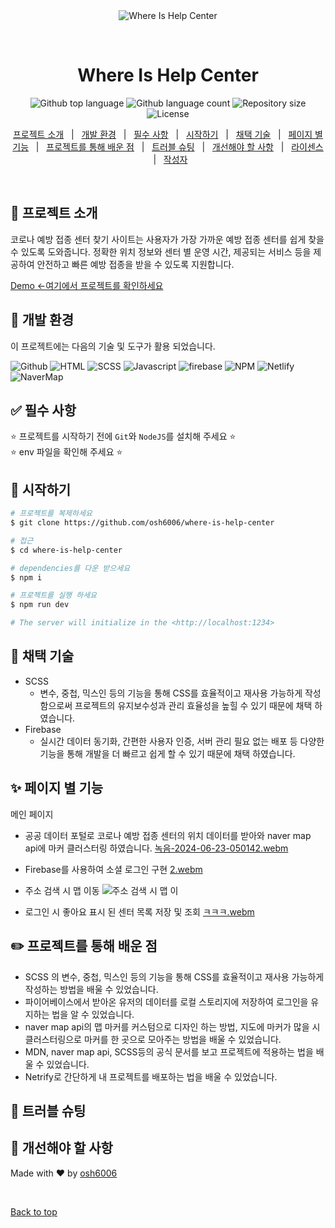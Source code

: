 <div align="center" id="top"> 
  <img src="./.github/app.gif" alt="Where Is Help Center" />

&#xa0;

  <!-- <a href="https://foodtruckarea.netlify.app">Demo</a> -->
</div>

<h1 align="center">Where Is Help Center</h1>

<p align="center">
  <img alt="Github top language" src="https://img.shields.io/github/languages/top/osh6006/where-is-help-center?color=56BEB8">

  <img alt="Github language count" src="https://img.shields.io/github/languages/count/osh6006/where-is-help-center?color=56BEB8">

  <img alt="Repository size" src="https://img.shields.io/github/repo-size/osh6006/where-is-help-center?color=56BEB8">

  <img alt="License" src="https://img.shields.io/github/license/osh6006/where-is-help-center?color=56BEB8">

  <!-- <img alt="Github issues" src="https://img.shields.io/github/issues/{{YOUR_GITHUB_USERNAME}}/food-truck-area?color=56BEB8" /> -->

  <!-- <img alt="Github forks" src="https://img.shields.io/github/forks/{{YOUR_GITHUB_USERNAME}}/food-truck-area?color=56BEB8" /> -->

  <!-- <img alt="Github stars" src="https://img.shields.io/github/stars/{{YOUR_GITHUB_USERNAME}}/food-truck-area?color=56BEB8" /> -->
</p>

<!-- Status -->

<!-- <h4 align="center">
	🚧  Food Truck Area 🚀 Under construction...  🚧
</h4>

<hr> -->

<p align="center">
  <a href="#dart-프로젝트-소개">프로젝트 소개</a> &#xa0; | &#xa0; 
  <a href="#rocket-개발-환경">개발 환경</a> &#xa0; | &#xa0;
  <a href="#white_check_mark-필수-사항">필수 사항</a> &#xa0; | &#xa0;
  <a href="#checkered_flag-시작하기">시작하기</a> &#xa0; | &#xa0;
  <a href="#hammer-채택-기술">채택 기술</a> &#xa0; | &#xa0;
  <a href="#sparkles-페이지-별-기능">페이지 별 기능</a> &#xa0; | &#xa0;
  <a href="#:pencil2:-프로젝트를-통해-배운-점">프로젝트를 통해 배운 점</a> &#xa0; | &#xa0;
  <a href="#construction-트러블-슈팅">트러블 슈팅</a> &#xa0; | &#xa0;
  <a href="#roller_coaster-개선해야-할-사항">개선해야 할 사항</a> &#xa0; | &#xa0;
  <a href="#memo-라이센스">라이센스</a> &#xa0; | &#xa0;
  <a href="https://github.com/osh6006" target="_blank">작성자</a>
</p>

<br>

## :dart: 프로젝트 소개

코로나 예방 접종 센터 찾기 사이트는 사용자가 가장 가까운 예방 접종 센터를 쉽게 찾을 수 있도록 도와줍니다. 정확한 위치 정보와 센터 별 운영 시간, 제공되는 서비스 등을 제공하여 안전하고 빠른 예방 접종을 받을 수 있도록 지원합니다. 

[Demo <-여기에서 프로젝트를 확인하세요](https://where-is-center.netlify.app/)

## :rocket: 개발 환경

이 프로젝트에는 다음의 기술 및 도구가 활용 되었습니다.

![Github](https://img.shields.io/badge/GitHub-100000?style=for-the-badge&logo=github&logoColor=white)
![HTML](https://img.shields.io/badge/HTML-239120?style=for-the-badge&logo=html5&logoColor=white)
![SCSS](https://img.shields.io/badge/Sass-CC6699?style=for-the-badge&logo=sass&logoColor=white)
![Javascript](https://img.shields.io/badge/JavaScript-F7DF1E?style=for-the-badge&logo=JavaScript&logoColor=white)
![firebase](https://img.shields.io/badge/Firebase-039BE5?style=for-the-badge&logo=Firebase&logoColor=white)
![NPM](https://img.shields.io/badge/npm-CB3837?style=for-the-badge&logo=npm&logoColor=white)
![Netlify](https://img.shields.io/badge/Netlify-00C7B7?style=for-the-badge&logo=netlify&logoColor=white)
![NaverMap](https://github.com/osh6006/where-is-help-center/assets/56256924/e2aa95e4-c1be-4729-aaec-c4a3922f59e2)

## :white_check_mark: 필수 사항

⭐ 프로젝트를 시작하기 전에 `Git`와 `NodeJS`를 설치해 주세요 ⭐\
⭐ env 파일을 확인해 주세요 ⭐

## :checkered_flag: 시작하기
```bash
# 프로젝트를 복제하세요
$ git clone https://github.com/osh6006/where-is-help-center

# 접근
$ cd where-is-help-center

# dependencies를 다운 받으세요
$ npm i

# 프로젝트를 실행 하세요
$ npm run dev

# The server will initialize in the <http://localhost:1234>
```
## :hammer: 채택 기술

- SCSS
  - 변수, 중첩, 믹스인 등의 기능을 통해 CSS를 효율적이고 재사용 가능하게 작성함으로써 프로젝트의 유지보수성과 관리 효율성을 높힐 수 있기 때문에 채택 하였습니다.
- Firebase
  - 실시간 데이터 동기화, 간편한 사용자 인증, 서버 관리 필요 없는 배포 등 다양한 기능을 통해 개발을 더 빠르고 쉽게 할 수 있기 때문에 채택 하였습니다.

## :sparkles: 페이지 별 기능

메인 페이지

- 공공 데이터 포털로 코로나 예방 접종 센터의 위치 데이터를 받아와 naver map api에 마커 클러스터링 하였습니다.
[녹음-2024-06-23-050142.webm](https://github.com/osh6006/where-is-help-center/assets/56256924/9b52e0ed-12ea-4a04-8197-d35afe359806)


- Firebase를 사용하여 소셜 로그인 구현
[2.webm](https://github.com/osh6006/where-is-help-center/assets/56256924/e044fbdf-3cd7-4a6c-9372-dbd28350cbb0)


- 주소 검색 시 맵 이동
![주소 검색 시 맵 이](https://firebasestorage.googleapis.com/v0/b/test-123-b790c.appspot.com/o/%EC%A0%9C%EB%AA%A9%20%EC%97%86%EB%8A%94%20%EB%8F%99%EC%98%81%EC%83%81%20-%20Clipchamp%EB%A1%9C%20%EC%A0%9C%EC%9E%91.gif?alt=media&token=8f05bc31-55de-4994-97fa-787bed565c3c)

- 로그인 시 좋아요 표시 된 센터 목록 저장 및 조회
[ㅋㅋㅋ.webm](https://github.com/osh6006/where-is-help-center/assets/56256924/605da1e0-7e28-4f9c-915a-dceadad450e4)

## :pencil2: 프로젝트를 통해 배운 점

- SCSS 의 변수, 중첩, 믹스인 등의 기능을 통해 CSS를 효율적이고 재사용 가능하게 작성하는 방법을 배울 수 있었습니다.
- 파이어베이스에서 받아온 유저의 데이터를 로컬 스토리지에 저장하여 로그인을 유지하는 법을 알 수 있었습니다.
- naver map api의 맵 마커를 커스텀으로 디자인 하는 방법, 지도에 마커가 많을 시 클러스터링으로 마커를 한 곳으로 모아주는 방법을 배울 수 있었습니다.
- MDN, naver map api, SCSS등의 공식 문서를 보고  프로젝트에 적용하는 법을 배울 수 있었습니다.
- Netrify로 간단하게 내 프로젝트를 배포하는 법을 배울 수 있었습니다.

## :construction: 트러블 슈팅

## :roller_coaster: 개선해야 할 사항

Made with :heart: by <a href="https://github.com/osh6006" target="_blank">osh6006</a>

&#xa0;

<a href="#top">Back to top</a>
